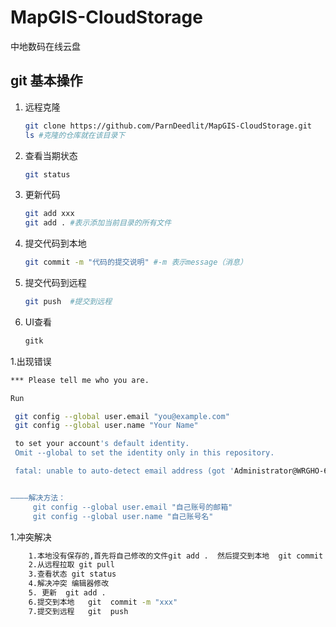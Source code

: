 # MapGIS-CloudStorage
中地数码在线云盘


## git 基本操作

1. 远程克隆
    ``` sh
    git clone https://github.com/ParnDeedlit/MapGIS-CloudStorage.git
    ls #克隆的仓库就在该目录下
    ```
1. 查看当期状态
    ``` sh
    git status
    ```
1. 更新代码
    ``` sh
    git add xxx
    git add . #表示添加当前目录的所有文件
    ```

1. 提交代码到本地
    ``` sh
    git commit -m "代码的提交说明" #-m 表示message（消息）
    ```
1. 提交代码到远程
    ``` sh
    git push  #提交到远程
    ```
1. UI查看
    ``` sh
    gitk
    ```

1.出现错误
 ``` sh
*** Please tell me who you are.

Run

  git config --global user.email "you@example.com"
  git config --global user.name "Your Name"

  to set your account's default identity.
  Omit --global to set the identity only in this repository.

  fatal: unable to auto-detect email address (got 'Administrator@WRGHO-612262158.(none)')


————解决方法：
      git config --global user.email "自己账号的邮箱"
      git config --global user.name "自己账号名"
```

1.冲突解决
```sh
    1.本地没有保存的,首先将自己修改的文件git add .  然后提交到本地  git commit -m "xxx"
    2.从远程拉取 git pull
    3.查看状态 git status
    4.解决冲突 编辑器修改
    5. 更新  git add .
    6.提交到本地   git  commit -m "xxx"
    7.提交到远程   git  push
````
